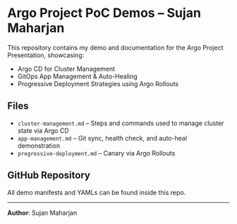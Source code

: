 # Argo Project PoC Demos – Sujan Maharjan

This repository contains my demo and documentation for the Argo Project Presentation, showcasing:

- Argo CD for Cluster Management
- GitOps App Management & Auto-Healing
- Progressive Deployment Strategies using Argo Rollouts

## Files

- `cluster-management.md` – Steps and commands used to manage cluster state via Argo CD
- `app-management.md` – Git sync, health check, and auto-heal demonstration
- `progressive-deployment.md` – Canary via Argo Rollouts

## GitHub Repository
All demo manifests and YAMLs can be found inside this repo.

---
**Author**: Sujan Maharjan 
